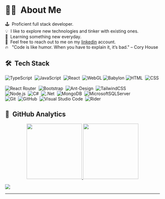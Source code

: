 <!-- ## Vuk -->

# 👨‍💻 &nbsp;About Me

🕹 &nbsp;Proficient full stack developer.\
💡 &nbsp;I like to explore new technologies and tinker with existing ones.\
🌱 &nbsp;Learning something new everyday.\
💬 &nbsp;Feel free to reach out to me on my <a href="https://linkedin.com/in/vukiii">linkedin</a> account.\
🔥 &nbsp; "Code is like humor. When you have to explain it, it’s bad." – Cory House

## 🛠 &nbsp;Tech Stack

![TypeScript](https://img.shields.io/badge/-TypeScript-007ACC?style=flat&logo=Typescript&logoColor=white)&nbsp;
![JavaScript](https://img.shields.io/badge/-JavaScript-05122A?style=flat&logo=javascript)&nbsp;
![React](https://img.shields.io/badge/-React-05122A?style=flat&logo=react)&nbsp;
![WebGL](https://img.shields.io/badge/WebGL-990000?logo=webgl&logoColor=white&style=flat)
![Babylon](https://img.shields.io/badge/-Babylon.JS-990000?logo=babylonjs&logoColor=white&style=flat)
![HTML](https://img.shields.io/badge/-HTML-E34F26?style=flat&logo=HTML5&logoColor=white)&nbsp;
![CSS](https://img.shields.io/badge/-CSS-1572B6?style=flat&logo=CSS3&logoColor=white)&nbsp;\
![React Router](https://img.shields.io/badge/React_Router-CA4245?style=flat&logo=react-router&logoColor=white)&nbsp;
![Bootstrap](https://img.shields.io/badge/-Bootstrap-05122A?style=flat&logo=bootstrap&logoColor=563D7C)&nbsp;
![Ant-Design](https://img.shields.io/badge/-AntDesign-05122A?style=flat&logo=ant-design&logoColor=white)&nbsp;
![TailwindCSS](https://img.shields.io/badge/-TailwindCSS-05122A.svg?style=flat&logo=tailwind-css&logoColor=white)\
![Node.js](https://img.shields.io/badge/-Node.js-05122A?style=flat&logo=node.js)&nbsp;
![C#](https://img.shields.io/badge/-C%23-05122A.svg?style=flat&logo=c-sharp&logoColor=white)&nbsp;
![.Net](https://img.shields.io/badge/.NET-05122A?style=flat&logo=.net&logoColor=white)&nbsp;
![MongoDB](https://img.shields.io/badge/MongoDB-%234ea94b.svg?style=flat&logo=mongodb&logoColor=white)&nbsp;
![MicrosoftSQLServer](https://img.shields.io/badge/-SQL-CC2927?style=flat&logo=microsoft%20sql%20server&logoColor=white)&nbsp;\
![Git](https://img.shields.io/badge/-Git-05122A?style=flat&logo=git)&nbsp;
![GitHub](https://img.shields.io/badge/-GitHub-05122A?style=flat&logo=github)&nbsp;
![Visual Studio Code](https://img.shields.io/badge/-Visual%20Studio%20Code-05122A?style=flat&logo=visual-studio-code&logoColor=007ACC)&nbsp;
![Rider](https://img.shields.io/badge/Rider-000000.svg?style=flat&logo=Rider&logoColor=white&color=black&labelColor=crimson)&nbsp;

## 🌟 &nbsp;GitHub Analytics

<p align="center">
<a href="https://github.com/codevuk">
  <img height="180em" src="https://github-readme-stats-eight-theta.vercel.app/api?username=codevuk&show_icons=true&theme=algolia&include_all_commits=true&count_private=true"/>
  <img height="180em" src="https://github-readme-stats-eight-theta.vercel.app/api/top-langs/?username=codevuk&layout=compact&langs_count=8&theme=algolia&count_private=true"/>
</a>
</p>

<p align="left">
  <a href="https://linkedin.com/in/vukiii"><img src="https://img.shields.io/badge/-Vuk-0077B5?style=flat&logo=Linkedin&logoColor=white"/></a>
</p>

-----
